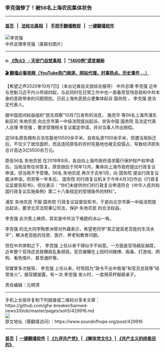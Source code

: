 ### 李克强惨了！被56名上海农民集体状告
------------------------

#### [首页](https://github.com/gfw-breaker/banned-news3/blob/master/README.md) &nbsp;&nbsp;|&nbsp;&nbsp; [法轮功真相](https://github.com/begood0513/basic/blob/master/README.md)  &nbsp;&nbsp;|&nbsp;&nbsp; [手把手翻墙教程](https://github.com/gfw-breaker/guides/wiki)  &nbsp;&nbsp;|&nbsp;&nbsp; [一键翻墙软件](https://github.com/gfw-breaker/nogfw/blob/master/README.md)  



<div><img alt="李克强" src="https://img.soundofhope.org/2020-05/1590182683270.jpeg"/>
<br/><figcaption class="caption">
 中共总理李克强（美联社图片）
</figcaption></div><hr/>

#### 💥 [《伪火》 - 天安门自焚真相 ](http://158.247.195.190:10000/videos/blog/weihuo.html)&nbsp; |&nbsp; [“1400例”谎言揭秘  ](http://158.247.195.190:10000/videos/blog/jiexi1400.html)

#### [ 🎬  翻墙必看视频（YouTube热门频道、网站代理、时事热点、历史事件 ...）](https://github.com/gfw-breaker/links/blob/master/banned.md)

<div><div class="Content__Wrapper sc-1bvya0-0 grZQxZ">
 <p class="meta-top">
  <span class="meta">
   【希望之声2020年10月7日】（本台记者岳文骁综合报导）
  </span>
  中共总理
  <ok href="/term/1429">
   李克强
  </ok>
  近年与党魁习近平内斗传闻四起，与此同时在日常工作中也一直备受官场怠政和中共本身的恶政带来的问题困扰。日前上海失民民众更集体起诉
  <ok href="/term/9372">
   国务院
  </ok>
  ，
  <ok href="/term/1429">
   李克强
  </ok>
  是法定代表人。
 </p>
 <p>
  据中国民间权益组织“民生观察”10月7日发布的消息，
  <ok href="/term/392764">
   施克华
  </ok>
  等56名上海市浦东新区的
  <ok href="/term/392770">
   失地农民
  </ok>
  向北京市第一中级法院提出起诉，状告中国
  <ok href="/term/9372">
   国务院
  </ok>
  及法定代表人总理
  <ok href="/term/1429">
   李克强
  </ok>
  ，要求受理相关复议裁定申请，并对当事人作出赔偿。
 </p>
 <div class="AD_Embed__Wrap-sc-1xslmin-0 igMuqX module desktop">
  <div>
  </div>
 </div>
 <p>
  这56名原告拥有合法宅基地10500余平米、自有私房1100余平米，但遭当局拆迁后，不仅少了居住面积，而且连同原告的农村宅基地也被无偿侵占，导致经济损失总计高达3亿5500余万元。
 </p>
 <p>
  原告56名
  <ok href="/term/392770">
   失地农民
  </ok>
  在2018年8月，各自向上海市政府请求履行保护财产权申请后，当局没有任何答复。原告随后于同年12月，集体向上海市政府提出行政复议申请，但当局不予受理。56名
  <ok href="/term/392770">
   失地农民
  </ok>
  再次于去年1月，向
  <ok href="/term/9372">
   国务院
  </ok>
  提出行政复议裁决申请。但苦等一年多后，
  <ok href="/term/9372">
   国务院
  </ok>
  的行政复议机关于今年4月3日作出《行政复议监督告知书》，但仅表示：“你们未提供你们的行政复议申请符合《中华人民共和国行政复议实施条例》第二十八条规定的受理条件的材料”。
 </p>
 <p>
  浦东
  <ok href="/term/392770">
   失地农民
  </ok>
  不服
  <ok href="/term/9372">
   国务院
  </ok>
  行政复议监督告知书，于是向北京市第一中级法院提出起诉，要求北京法院秉公司法，保护
  <ok href="/term/392770">
   失地农民
  </ok>
  的合法权益。
 </p>
 <p>
  <ok href="/term/1429">
   李克强
  </ok>
  此次惹上麻烦，其实是中共治下难题的冰山一角。
 </p>
 <p>
  <ok href="/term/1429">
   李克强
  </ok>
  的北大同学陶景洲曾对外媒表示，希望老同学“真正提高老百姓的生活水平”，解决老百姓的住房、医疗、养老和教育问题。
 </p>
 <p>
  但在中共体制之下，
  <ok href="/term/1429">
   李克强
  </ok>
  上任以来干得似乎不如意。一方面是官场越反越腐，近年整个官场还怠政懒政乱象频现。官员被曝在上班时间赌博、吸毒、打游戏、网购、看色情片、甚至通奸等。
 </p>
 <p>
  官媒曾多次报导，
  <ok href="/term/1429">
   李克强
  </ok>
  上任以来，时常因为“政令不出中南海”和官员怠政等“经常发火”。据官媒披露，有一次
  <ok href="/term/1429">
   李克强
  </ok>
  发火时，一度用茶杯敲砸桌子。
 </p>
 <p class="meta-btm">
  责任编辑：元明清
 </p>
</div>
</div>
<hr/>
手机上长按并复制下列链接或二维码分享本文章：<br/>
https://github.com/gfw-breaker/banned-news3/blob/master/pages/soh5/429916.md <br/>
<a href='https://github.com/gfw-breaker/banned-news3/blob/master/pages/soh5/429916.md'><img src='https://github.com/gfw-breaker/banned-news3/blob/master/pages/soh5/429916.md.png'/></a> <br/>
原文地址（需翻墙访问）：https://www.soundofhope.org/post/429916


------------------------
#### [首页](https://github.com/gfw-breaker/banned-news3/blob/master/README.md) &nbsp;|&nbsp; [一键翻墙软件](https://github.com/gfw-breaker/nogfw/blob/master/README.md) &nbsp;| [《九评共产党》](https://github.com/gfw-breaker/9ping.md/blob/master/README.md#九评之一评共产党是什么) | [《解体党文化》](https://github.com/gfw-breaker/jtdwh.md/blob/master/README.md) | [《共产主义的终极目的》](https://github.com/gfw-breaker/gczydzjmd.md/blob/master/README.md)


<img src='http://gfw-breaker.win/banned-news3/pages/soh5/429916.md' width='0px' height='0px'/>